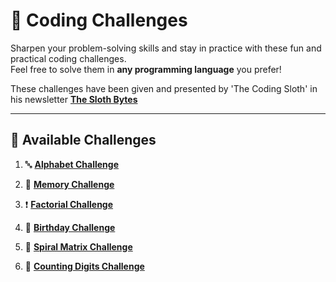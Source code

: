 # 🚀 Coding Challenges

Sharpen your problem-solving skills and stay in practice with these fun and practical coding challenges.  
Feel free to solve them in **any programming language** you prefer!

These challenges have been given and presented by 'The Coding Sloth' in his newsletter [**The Sloth Bytes**](https://slothbytes.beehiiv.com/subscribe?ref=BED62GLbf8)

---

## 📂 Available Challenges

1. 🔤 [**Alphabet Challenge**](https://github.com/Moizg/CodingChallanges/tree/main/Alphabet%20Challenge)  

2. 🧠 [**Memory Challenge**](https://github.com/Moizg/CodingChallanges/tree/main/Memory%20Challenge)

3. ❗ [**Factorial Challenge**](https://github.com/Moizg/CodingChallanges/tree/main/Factorial%20Challenge)

4. 🎂 [**Birthday Challenge**](https://github.com/Moizg/CodingChallanges/tree/main/Birthday%20Challenge)

5. 🔢 [**Spiral Matrix Challenge**](https://github.com/Moizg/CodingChallanges/tree/main/Spiral%20Matrix%20Challenge)

6. 🔢 [**Counting Digits Challenge**](https://github.com/Moizg/CodingChallanges/tree/main/Digit%20Challenge)
